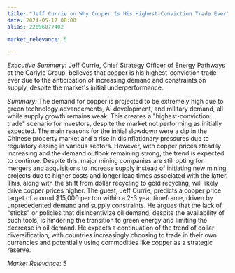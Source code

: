 ```yaml
---
title: "Jeff Currie on Why Copper Is His Highest-Conviction Trade Ever"
date: 2024-05-17 08:00
alias: 22696077402

market_relevance: 5

---
```

*Executive Summary*: Jeff Currie, Chief Strategy Officer of Energy Pathways at the Carlyle Group, believes that copper is his highest-conviction trade ever due to the anticipation of increasing demand and constraints on supply, despite the market's initial underperformance.


*Summary:*
The demand for copper is projected to be extremely high due to green technology advancements, AI development, and military demand, all while supply growth remains weak. This creates a "highest-conviction trade" scenario for investors, despite the market not performing as initially expected. The main reasons for the initial slowdown were a dip in the Chinese property market and a rise in disinflationary pressures due to regulatory easing in various sectors. However, with copper prices steadily increasing and the demand outlook remaining strong, the trend is expected to continue.  Despite this, major mining companies are still opting for mergers and acquisitions to increase supply instead of initiating new mining projects due to higher costs and longer lead times associated with the latter. This, along with the shift from dollar recycling to gold recycling, will likely drive copper prices higher. The guest, Jeff Currie, predicts a copper price target of around $15,000 per ton within a 2-3 year timeframe, driven by unprecedented demand and supply constraints. He argues that the lack of "sticks" or policies that disincentivize oil demand, despite the availability of such tools, is hindering the transition to green energy and limiting the decrease in oil demand. He expects a continuation of the trend of dollar diversification, with countries increasingly choosing to trade in their own currencies and potentially using commodities like copper as a strategic reserve.



*Market Relevance*: 5
  